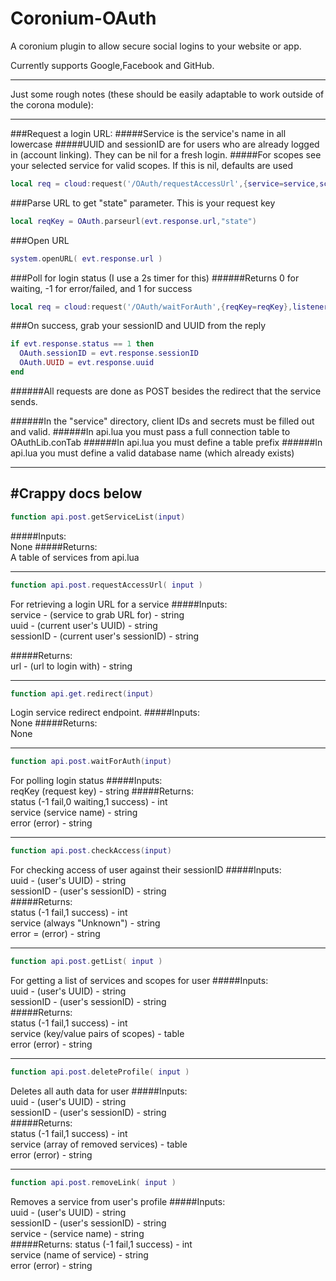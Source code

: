 # Coronium-OAuth


A coronium plugin to allow secure social logins to your website or app.


Currently supports Google,Facebook and GitHub.

---

Just some rough notes (these should be easily adaptable to work outside of the corona module):

---

###Request a login URL:
#####Service is the service's name in all lowercase
#####UUID and sessionID are for users who are already logged in (account linking). They can be nil for a fresh login.
#####For scopes see your selected service for valid scopes. If this is nil, defaults are used
```lua
local req = cloud:request('/OAuth/requestAccessUrl',{service=service,scopes=scopes,uuid=OAuth.UUID,sessionID=OAuth.sessionID},listener)
```

###Parse URL to get "state" parameter. This is your request key
```lua
local reqKey = OAuth.parseurl(evt.response.url,"state")
```

###Open URL
```lua
system.openURL( evt.response.url ) 
```
###Poll for login status (I use a 2s timer for this)
######Returns 0 for waiting, -1 for error/failed, and 1 for success
```lua
local req = cloud:request('/OAuth/waitForAuth',{reqKey=reqKey},listener) --and wait
```
###On success, grab your sessionID and UUID from the reply
```lua
if evt.response.status == 1 then
  OAuth.sessionID = evt.response.sessionID
  OAuth.UUID = evt.response.uuid
end
```


######All requests are done as POST besides the redirect that the service sends.

######In the "service" directory, client IDs and secrets must be filled out and valid.
######In api.lua you must pass a full connection table to OAuthLib.conTab
######In api.lua you must define a table prefix
######In api.lua you must define a valid database name (which already exists)

---
#Crappy docs below
---

```lua
function api.post.getServiceList(input)
```
#####Inputs:   
None
#####Returns:   
A table of services from api.lua

---
```lua
function api.post.requestAccessUrl( input )
```
For retrieving a login URL for a service
#####Inputs:   
service - (service to grab URL for) - string  
uuid - (current user's UUID) - string  
sessionID - (current user's sessionID) - string  

#####Returns:   
url - (url to login with) - string  

---
```lua
function api.get.redirect(input)
```
Login service redirect endpoint.
#####Inputs:   
None
#####Returns:   
None

---
```lua
function api.post.waitForAuth(input)
```
For polling login status
#####Inputs:  
reqKey (request key) - string
#####Returns:  
status (-1 fail,0 waiting,1 success) - int  
service (service name) - string  
error (error) - string  

---
```lua
function api.post.checkAccess(input)
```
For checking access of user against their sessionID
#####Inputs:  
uuid - (user's UUID) - string  
sessionID - (user's sessionID) - string  
#####Returns:  
status (-1 fail,1 success) - int  
service (always "Unknown") - string  
error = (error) - string  

---
```lua
function api.post.getList( input )
```
For getting a list of services and scopes for user
#####Inputs:  
uuid - (user's UUID) - string  
sessionID - (user's sessionID) - string  
#####Returns:  
status (-1 fail,1 success) - int  
service (key/value pairs of scopes) - table  
error (error) - string  

---
```lua
function api.post.deleteProfile( input )
```
Deletes all auth data for user
#####Inputs:  
uuid - (user's UUID) - string  
sessionID - (user's sessionID) - string  
#####Returns:  
status (-1 fail,1 success) - int  
service (array of removed services) - table  
error (error) - string

---
```lua
function api.post.removeLink( input )
```
Removes a service from user's profile
#####Inputs:  
uuid - (user's UUID) - string  
sessionID - (user's sessionID) - string  
service - (service name) - string  
#####Returns:
status (-1 fail,1 success) - int  
service (name of service) - string  
error (error) - string  

